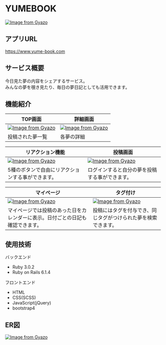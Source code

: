 # YUMEBOOK
[![Image from Gyazo](https://i.gyazo.com/e930ff5a6df648b5dd67f237d9e3c644.png)](https://gyazo.com/e930ff5a6df648b5dd67f237d9e3c644)

## アプリURL
https://www.yume-book.com

## サービス概要
今日見た夢の内容をシェアするサービス。  
みんなの夢を覗き見たり、毎日の夢日記としても活用できます。


## 機能紹介
| TOP画面 | 詳細画面 |
| ---- |----|
| [![Image from Gyazo](https://i.gyazo.com/fe2fe391cba37957a1867cdef38f6a5b.gif)](https://gyazo.com/fe2fe391cba37957a1867cdef38f6a5b) | [![Image from Gyazo](https://i.gyazo.com/1f42b9362a2fe1327f43a0b61e1242db.png)](https://gyazo.com/1f42b9362a2fe1327f43a0b61e1242db) |
| 投稿された夢一覧 | 各夢の詳細 |

| リアクション機能 | 投稿画面 |
| ---- | ---- |
| [![Image from Gyazo](https://i.gyazo.com/cd789afe5ef9944aa200abcab6c0f218.gif)](https://gyazo.com/cd789afe5ef9944aa200abcab6c0f218) | [![Image from Gyazo](https://i.gyazo.com/9f008739ce712cec5932b62637978d1a.png)](https://gyazo.com/9f008739ce712cec5932b62637978d1a) |
| 5種のボタンで自由にリアクションする事ができます。 | ログインすると自分の夢を投稿する事ができます。 |

| マイページ | タグ付け |
| ---- | ---- |
| [![Image from Gyazo](https://i.gyazo.com/b4f2ea0f4804dafeaade8e8ee9903780.png)](https://gyazo.com/b4f2ea0f4804dafeaade8e8ee9903780) | [![Image from Gyazo](https://i.gyazo.com/da627e14ae43446ab57df45cabb42f2d.png)](https://gyazo.com/da627e14ae43446ab57df45cabb42f2d) |
| マイページでは投稿のあった日をカレンダーに表示。日付ごとの日記も確認できます。 | 投稿にはタグを付与でき、同じタグがつけられた夢を検索できます。 |

## 使用技術
バックエンド
- Ruby 3.0.2
- Ruby on Rails 6.1.4

フロントエンド
- HTML
- CSS(SCSS)
- JavaScript(jQuery)
- bootstrap4


## ER図
[![Image from Gyazo](https://i.gyazo.com/11d8659a33aeabc30f8681df26730c60.png)](https://gyazo.com/11d8659a33aeabc30f8681df26730c60)
